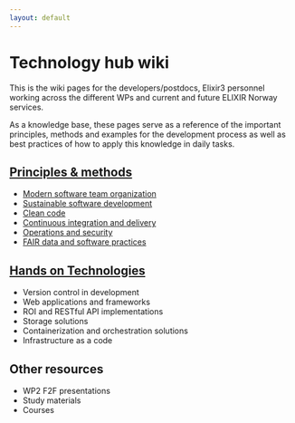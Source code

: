 ```yaml
---
layout: default
---
```


# Technology hub wiki
This is the wiki pages for the developers/postdocs, Elixir3 personnel working across the different WPs and current and future ELIXIR Norway services.

As a knowledge base, these pages serve as a reference of the important principles, methods and examples for the development process as well as best practices of how to apply this knowledge in daily tasks.

## [Principles & methods](./docs/principles-&-methods.html)
- [Modern software team organization](./docs//modern-software-team-organization.html)
- [Sustainable software development](./docs/sustainable-software-development.html)
- [Clean code](./docs/clean-code.html)
- [Continuous integration and delivery](./docs/continuous-integration-and-delivery.html)
- [Operations and security](./docs/operations-and-security.html)
- [FAIR data and software practices](./docs/fair-data.html)


## [Hands on Technologies](./docs/hands-on.html)
- Version control in development
- Web applications and frameworks
- ROI and RESTful API implementations
- Storage solutions
- Containerization and orchestration solutions
- Infrastructure as a code

## Other resources
- WP2 F2F presentations
- Study materials
- Courses
